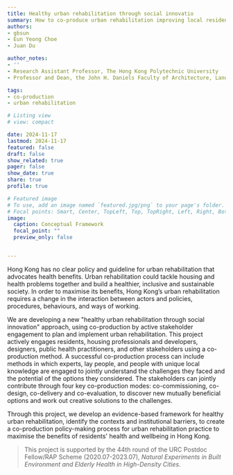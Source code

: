 ```yaml
---
title: Healthy urban rehabilitation through social innovatio
summary: How to co-produce urban rehabilitation improving local residents' health
authors: 
- gbsun
- Eun Yeong Choe
- Juan Du

author_notes:
- ''
- Research Assistant Professor, The Hong Kong Polytechnic University
- Professor and Dean, the John H. Daniels Faculty of Architecture, Landscape, and Design, The University of Toronto

tags: 
- co-production
- urban rehabilitation

# Listing view
# view: compact

date: 2024-11-17
lastmod: 2024-11-17
featured: false
draft: false
show_related: true
pager: false
show_date: true
share: true
profile: true

# Featured image
# To use, add an image named `featured.jpg/png` to your page's folder.
# Focal points: Smart, Center, TopLeft, Top, TopRight, Left, Right, BottomLeft, Bottom, BottomRight.
image:
  caption: Conceptual Framework
  focal_point: ""
  preview_only: false


---
```


Hong Kong has no clear policy and guideline for urban rehabilitation that advocates health benefits. Urban rehabilitation could tackle housing and health problems together and build a healthier, inclusive and sustainable society. In order to maximise its benefits, Hong Kong’s urban rehabilitation requires a change in the interaction between actors and policies, procedures, behaviours, and ways of working.


We are developing a new "healthy urban rehabilitation through social innovation" approach, using co-production by active stakeholder engagement to plan and implement urban rehabilitation. This project actively engages residents, housing professionals and developers, designers, public health practitioners, and other stakeholders using a co-production method. A successful co-production process can include methods in which experts, lay people, and people with unique local knowledge are engaged to jointly understand the challenges they faced and the potential of the options they considered. The stakeholders can jointly contribute through four key co-production modes: co-commissioning, co-design, co-delivery and co-evaluation, to discover new mutually beneficial options and work out creative solutions to the challenges.  


Through this project, we develop an evidence-based framework for healthy urban rehabilitation, identify the contexts and institutional barriers, to create a co-production policy-making process for urban rehabilitation practice to maximise the benefits of residents' health and wellbeing in Hong Kong.


> This project is supported by the 44th round of the URC Postdoc Fellow/RAP Scheme (2020.07-2023.07), _Natural Experiments in Built Environment and Elderly Health in High-Density Cities_. 